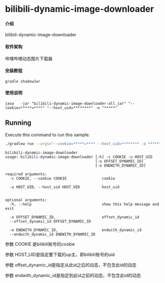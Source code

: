 # bilibili-dynamic-image-downloader

#### 介绍

bilibili-dynamic-image-downloader

#### 软件架构

哔哩哔哩动态图片下载器

#### 安装教程

```shell
gradle shadowJar
```

#### 使用说明

```shell
java   -jar "bilibili-dynamic-image-downloader-all.jar" "--cookie=*****=****" "--host_uid=********" -o "*****"
```

## Running

Execute this command to run this sample:

```bash
./gradlew run --args="--cookie=*****=**** --host_uid=******** -o *****"
```

```
bilibili-dynamic-image-downloader
usage: bilibili-dynamic-image-downloader [-h] -c COOKIE -u HOST_UID
                                         [-o OFFSET_DYNAMIC_ID]
                                         [-e ENDWITH_DYNAMIC_ID]

required arguments:
  -c COOKIE, --cookie COOKIE                cookie

  -u HOST_UID, --host_uid HOST_UID          host_uid


optional arguments:
  -h, --help                                show this help message and exit

  -o OFFSET_DYNAMIC_ID,                     offset_dynamic_id
  --offset_dynamic_id OFFSET_DYNAMIC_ID

  -e ENDWITH_DYNAMIC_ID,                    endwith_dynamic_id
  --endwith_dynamic_id ENDWITH_DYNAMIC_ID
```

参数 COOKIE 是bilibili账号的cookie

参数 HOST_UID是指定要下载的up主，即bilibili账号的uid

参数 offset_dynamic_id是指定从此id之后的动态，不包含此id的动态

参数 endwith_dynamic_id是指定到此id之前的动态，不包含此id的动态
